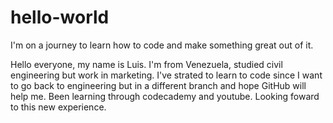 # hello-world
I'm on a journey to learn how to code and make something great out of it.

Hello everyone, my name is Luis. I'm from Venezuela, studied civil engineering but work in marketing.
I've strated to learn to code since I want to go back to engineering but in a different branch and hope GitHub will help me. Been learning through codecademy and youtube. Looking foward to this new experience.
